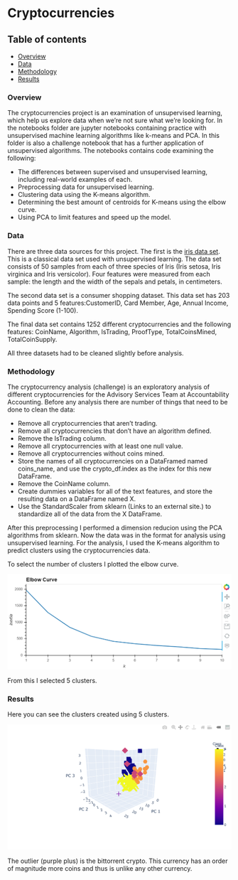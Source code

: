 # Cryptocurrencies

## Table of contents
* [Overview](#overview)
* [Data](#data)
* [Methodology](#methodology)
* [Results](#results)


### Overview
The cryptocurrencies project is an examination of unsupervised learning, which help us explore data when we’re not sure what we’re looking for. In the notebooks folder are jupyter notebooks containing practice with unsupervised machine learning algorithms like k-means and PCA. In this folder is also a challenge notebook that has a further application of unsupervised algorithms. The notebooks contains code examining the following:

- The differences between supervised and unsupervised learning, including real-world examples of each.
- Preprocessing data for unsupervised learning.
- Clustering data using the K-means algorithm.
- Determining the best amount of centroids for K-means using the elbow curve.
- Using PCA to limit features and speed up the model.

### Data

There are three data sources for this project. The first is the [iris data set](https://en.wikipedia.org/wiki/Iris_flower_data_set). This is a classical data set used with unsupervised learning. The data set consists of 50 samples from each of three species of Iris (Iris setosa, Iris virginica and Iris versicolor). Four features were measured from each sample: the length and the width of the sepals and petals, in centimeters. 

The second data set is a consumer shopping dataset. This data set has 203 data points and 5 features:CustomerID,	Card Member, Age, Annual Income, Spending Score (1-100). 

The final data set contains 1252 different cryptocurrencies and the following features: CoinName, Algorithm, IsTrading, ProofType, TotalCoinsMined, TotalCoinSupply.

All three datasets had to be cleaned slightly before analysis.

### Methodology
The cryptocurrency analysis (challenge) is an exploratory analysis of different cryptocurrencies for the Advisory Services Team at Accountability Accounting. Before any analysis there are number of things that need to be done to clean the data: 

- Remove all cryptocurrencies that aren’t trading.
- Remove all cryptocurrencies that don’t have an algorithm defined.
- Remove the IsTrading column.
- Remove all cryptocurrencies with at least one null value.
- Remove all cryptocurrencies without coins mined.
- Store the names of all cryptocurrencies on a DataFramed named coins_name, and use the crypto_df.index as the index for this new DataFrame.
- Remove the CoinName column.
- Create dummies variables for all of the text features, and store the resulting data on a DataFrame named X.
- Use the StandardScaler from sklearn (Links to an external site.) to standardize all of the data from the X DataFrame.

After this preprocessing I performed a dimension reducion using the PCA algorithms from sklearn. Now the data was in the format for analysis using unsupervised learning. For the analysis, I used the K-means algorithm to predict clusters using the cryptocurrencies data.

To select the number of clusters I plotted the elbow curve.

![Elbow Curve](https://github.com/Duvey314/Cryptocurrencies/blob/master/Resources/Elbow%20Curve.PNG)

From this I selected 5 clusters.

### Results

Here you can see the clusters created using 5 clusters.

![Clusters](https://github.com/Duvey314/Cryptocurrencies/blob/master/Resources/Groups.PNG)

The outlier (purple plus) is the bittorrent crypto. This currency has an order of magnitude more coins and thus is unlike any other currency.

